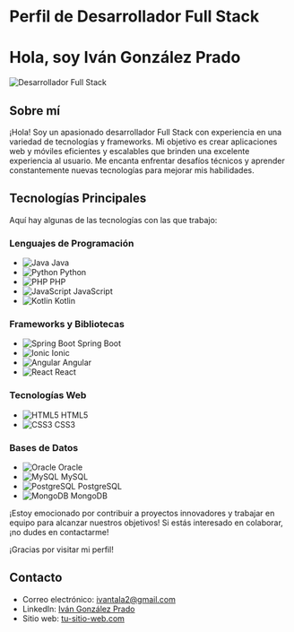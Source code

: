 # Perfil de Desarrollador Full Stack

# Hola, soy Iván González Prado

![Desarrollador Full Stack](https://tuimagen.com)

## Sobre mí
¡Hola! Soy un apasionado desarrollador Full Stack con experiencia en una variedad de tecnologías y frameworks. Mi objetivo es crear aplicaciones web y móviles eficientes y escalables que brinden una excelente experiencia al usuario. Me encanta enfrentar desafíos técnicos y aprender constantemente nuevas tecnologías para mejorar mis habilidades.

## Tecnologías Principales
Aquí hay algunas de las tecnologías con las que trabajo:

### Lenguajes de Programación
- ![Java](https://img.icons8.com/color/48/000000/java-coffee-cup-logo.png) Java
- ![Python](https://img.icons8.com/color/48/000000/python.png) Python
- ![PHP](https://img.icons8.com/officel/48/000000/php-logo.png) PHP
- ![JavaScript](https://img.icons8.com/color/48/000000/javascript.png) JavaScript
- ![Kotlin](https://img.icons8.com/color/48/000000/kotlin.png) Kotlin

### Frameworks y Bibliotecas
- ![Spring Boot](https://img.icons8.com/color/48/000000/spring-logo.png) Spring Boot
- ![Ionic](https://img.icons8.com/color/48/000000/ionic.png) Ionic
- ![Angular](https://img.icons8.com/color/48/000000/angularjs.png) Angular
- ![React](https://img.icons8.com/ultraviolet/48/000000/react.png) React

### Tecnologías Web
- ![HTML5](https://img.icons8.com/color/48/000000/html-5.png) HTML5
- ![CSS3](https://img.icons8.com/color/48/000000/css3.png) CSS3

### Bases de Datos
- ![Oracle](https://img.icons8.com/color/48/000000/oracle-logo.png) Oracle
- ![MySQL](https://img.icons8.com/color/48/000000/mysql.png) MySQL
- ![PostgreSQL](https://img.icons8.com/color/48/000000/postgreesql.png) PostgreSQL
- ![MongoDB](https://img.icons8.com/color/48/000000/mongodb.png) MongoDB

¡Estoy emocionado por contribuir a proyectos innovadores y trabajar en equipo para alcanzar nuestros objetivos! Si estás interesado en colaborar, ¡no dudes en contactarme!

¡Gracias por visitar mi perfil!

## Contacto

- Correo electrónico: [ivantala2@gmail.com](mailto:ivantala2@gmail.com)
- LinkedIn: [Iván González Prado](https://www.linkedin.com/in/ivangonzalezprado/)
- Sitio web: [tu-sitio-web.com](http://tu-sitio-web.com)

